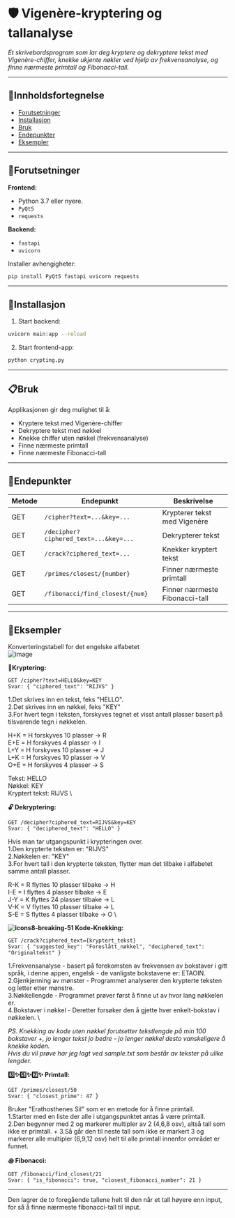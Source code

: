 # 🛡️ Vigenère-kryptering og tallanalyse

*Et skrivebordsprogram som lar deg kryptere og dekryptere tekst med Vigenère-chiffer, knekke ukjente nøkler ved hjelp av frekvensanalyse, og finne nærmeste primtall og Fibonacci-tall.*

---

## 📑Innholdsfortegnelse

- [Forutsetninger](#forutsetninger)
- [Installasjon](#installasjon)
- [Bruk](#bruk)
- [Endepunkter](#endepunkter)
- [Eksempler](#eksempler)

---

## 🔧Forutsetninger

**Frontend:**
- Python 3.7 eller nyere.
- `PyQt5`
- `requests`

**Backend:**
- `fastapi`
- `uvicorn`

Installer avhengigheter:
```bash
pip install PyQt5 fastapi uvicorn requests
```
---

## 🚀Installasjon

1. Start backend:
```bash
uvicorn main:app --reload
```

2. Start frontend-app:
```bash
python crypting.py
```

---

## 📋Bruk

Applikasjonen gir deg mulighet til å:

- Kryptere tekst med Vigenère-chiffer
- Dekryptere tekst med nøkkel
- Knekke chiffer uten nøkkel (frekvensanalyse)
- Finne nærmeste primtall
- Finne nærmeste Fibonacci-tall

---

## 🔌Endepunkter

| Metode | Endepunkt                            | Beskrivelse |
|--------|---------------------------------------|-------------|
| GET    | `/cipher?text=...&key=...`            | Krypterer tekst med Vigenère |
| GET    | `/decipher?ciphered_text=...&key=...` | Dekrypterer tekst |
| GET    | `/crack?ciphered_text=...`            | Knekker kryptert tekst |
| GET    | `/primes/closest/{number}`            | Finner nærmeste primtall |
| GET    | `/fibonacci/find_closest/{num}`       | Finner nærmeste Fibonacci-tall |

---

## 🧩Eksempler

Konverteringstabell for det engelske alfabetet \
![image](https://github.com/user-attachments/assets/57a1b8da-0d57-42c1-8c60-49c53a19b2b2)


**🔐Kryptering:**
```
GET /cipher?text=HELLO&key=KEY
Svar: { "ciphered_text": "RIJVS" }
```

1.Det skrives inn en tekst, feks "HELLO". \
2.Det skrives inn en nøkkel, feks "KEY" \
3.For hvert tegn i teksten, forskyves tegnet et visst antall plasser basert på tilsvarende tegn i nøkkelen.

H+K = H forskyves 10 plasser -> R \
E+E = H forskyves 4 plasser -> I \
L+Y = H forskyves 10 plasser -> J \
L+K = H forskyves 10 plasser -> V \
O+E = H forskyves 4 plasser -> S

Tekst: HELLO \
Nøkkel: KEY \
Kryptert tekst: RIJVS \

**🔓 Dekryptering:**
```
GET /decipher?ciphered_text=RIJVS&key=KEY
Svar: { "deciphered_text": "HELLO" }
```
Hvis man tar utgangspunkt i krypteringen over. \
1.Den krypterte teksten er: "RIJVS" \
2.Nøkkelen er: "KEY" \
3.For hvert tall i den krypterte teksten, flytter man det tilbake i alfabetet samme antall plasser.

R-K = R flyttes 10 plasser tilbake -> H \
I-E = I flyttes 4 plasser tilbake -> E \
J-Y = K flyttes 24 plasser tilbake -> L \
V-K = V flyttes 10 plasser tilbake -> L \
S-E = S flyttes 4 plasser tilbake -> O \


**![icons8-breaking-51](https://github.com/user-attachments/assets/43df182d-fcd4-41bc-8009-045afa2de698)
Kode-Knekking:**
```
GET /crack?ciphered_text={kryptert_tekst}
Svar: { "suggested_key": "Foreslått_nøkkel", "deciphered_text": "Originaltekst" }
```
1.Frekvensanalyse - basert på forekomsten av frekvensen av bokstaver i gitt språk, i denne appen, engelsk - de vanligste bokstavene er: ETAOIN. \
2.Gjenkjenning av mønster - Programmet analyserer den krypterte teksten og letter etter mønstre. \
3.Nøkkellengde - Programmet prøver først å finne ut av hvor lang nøkkelen er. \
4.Bokstaver i nøkkel - Deretter forsøker den å gjette hver enkelt-bokstav i nøkkelen. \

*PS. Knekking av kode uten nøkkel forutsetter tekstlengde på min 100 bokstaver +, jo lenger tekst jo bedre - jo lenger nøkkel desto vanskeligere å knekke koden. \
Hvis du vil prøve har jeg lagt ved sample.txt som består av tekster på ulike lengder.*

**3️⃣✨5️⃣✨7️⃣✨ Primtall:**
```
GET /primes/closest/50
Svar: { "closest_prime": 47 }
```
Bruker "Erathosthenes Sil" som er en metode for å finne primtall. \
1.Starter med en liste der alle i utgangspunktet antas å være primtall. \
2.Den begynner med 2 og markerer multipler av 2 (4,6,8 osv), altså tall som ikke er primtall. +
3.Så går den til neste tall som ikke er markert 3 og markerer alle multipler (6,9,12 osv) helt til alle primtall innenfor området er funnet.

**꩜ Fibonacci:**
```
GET /fibonacci/find_closest/21
Svar: { "is_fibonacci": true, "closest_fibonacci_number": 21 }
```
---
Den lagrer de to foregående tallene helt til den når et tall høyere enn input, for så å finne nærmeste fibonacci-tall til input. 

